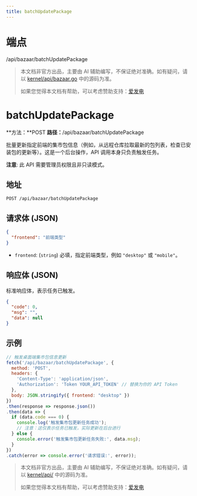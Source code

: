 ```yaml
---
title: batchUpdatePackage
---
```

# 端点

/api/bazaar/batchUpdatePackage

> 本文档非官方出品，主要由 AI 辅助编写，不保证绝对准确。如有疑问，请以 [kernel/api/bazaar.go](https://github.com/siyuan-note/siyuan/blob/master/kernel/api/bazaar.go) 中的源码为准。
> 
> 如果您觉得本文档有帮助，可以考虑赞助支持：[爱发电](https://afdian.com/a/leolee9086?tab=feed)

# batchUpdatePackage

**方法：**POST **路径：**/api/bazaar/batchUpdatePackage

批量更新指定前端的集市包信息（例如，从远程仓库拉取最新的包列表，检查已安装包的更新等）。这是一个后台操作，API 调用本身只负责触发任务。

**注意**: 此 API 需要管理员权限且非只读模式。

## 地址

`POST /api/bazaar/batchUpdatePackage`

## 请求体 (JSON)

```json
{
  "frontend": "前端类型"
}
```

-   `frontend`: (`string`) 必填，指定前端类型，例如 `"desktop"` 或 `"mobile"`。

## 响应体 (JSON)

标准响应体，表示任务已触发。

```json
{
  "code": 0,
  "msg": "",
  "data": null
}
```

## 示例

```javascript
// 触发桌面端集市包信息更新
fetch('/api/bazaar/batchUpdatePackage', {
  method: 'POST',
  headers: {
    'Content-Type': 'application/json',
    'Authorization': 'Token YOUR_API_TOKEN' // 替换为你的 API Token
  },
  body: JSON.stringify({ frontend: "desktop" })
})
.then(response => response.json())
.then(data => {
  if (data.code === 0) {
    console.log('触发集市包更新任务成功');
    // 注意：这仅表示任务已触发，实际更新在后台进行
  } else {
    console.error('触发集市包更新任务失败:', data.msg);
  }
})
.catch(error => console.error('请求错误:', error));
```
> 本文档非官方出品，主要由 AI 辅助编写，不保证绝对准确。如有疑问，请以 [kernel/api/](https://github.com/siyuan-note/siyuan/blob/master/kernel/api/) 中的源码为准。
> 
> 如果您觉得本文档有帮助，可以考虑赞助支持：[爱发电](https://afdian.com/a/leolee9086?tab=feed)
